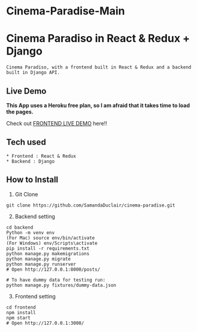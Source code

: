 # Cinema-Paradise-Main
# Cinema Paradiso in React & Redux + Django

```
Cinema Paradiso, with a frontend built in React & Redux and a backend built in Django API.
```

## Live Demo

**This App uses a Heroku free plan, so I am afraid that it takes time to load the pages.**

Check out [FRONTEND LIVE DEMO](https://cinema-paradise-frontend.samandaduclair.repl.co) here!!



## Tech used

```
* Frontend : React & Redux
* Backend : Django
```

## How to Install

1. Git Clone

```
git clone https://github.com/SamandaDuclair/cinema-paradise.git
```

2. Backend setting

```
cd backend
Python -m venv env
(For Mac) source env/bin/activate
(For Windows) env/Scripts\activate
pip install -r requirements.txt
python manage.py makemigrations
python manage.py migrate
python manage.py runserver
# Open http://127.0.0.1:8000/posts/

# To have dummy data for testing run:
python manage.py fixtures/dummy-data.json
```

3. Frontend setting

```
cd frontend
npm install
npm start
# Open http://127.0.0.1:3000/
```
